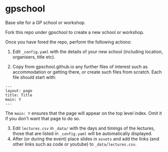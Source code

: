 # gpschool

Base site for a GP school or workshop.

Fork this repo under gpschool to create a new school or workshop.

Once you have fored the repo, perform the following actions:

1. Edit `_config.yaml` with the details of your new school (including location, organisers, title etc).

2. Copy from gpschool.github.io any further files of interest such as accommodation or getting there, or create such files from scratch. Each file should start with:
```
---
layout: page
title: Title
main: Y
---
```
  The `main: Y` ensures that the page will appear on the top level index. Omit it if you don't want that page to do so. 

3. Edit `lectures.csv` in `_data/` with the days and timings of the lectures, those that are listed in `_config.yaml` will be automatically displayed.
4. After (or during the event) place slides in `assets` and add the links (and other links such as code or youtube) to `_data/lectures.csv`.